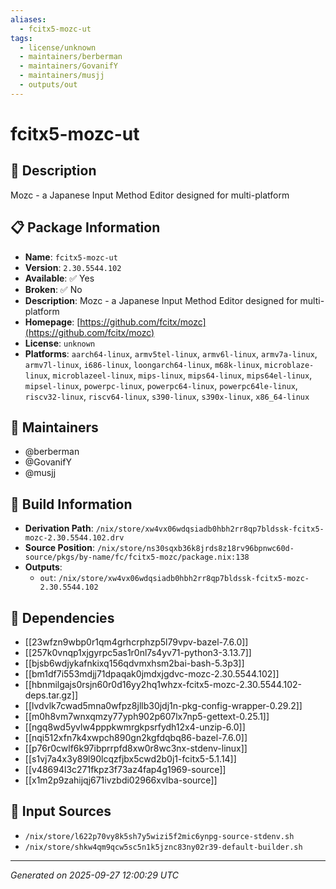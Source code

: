 ```yaml
---
aliases:
  - fcitx5-mozc-ut
tags:
  - license/unknown
  - maintainers/berberman
  - maintainers/GovanifY
  - maintainers/musjj
  - outputs/out
---
```


# fcitx5-mozc-ut

## 📝 Description

Mozc - a Japanese Input Method Editor designed for multi-platform

## 📋 Package Information

- **Name**: `fcitx5-mozc-ut`
- **Version**: `2.30.5544.102`
- **Available**: ✅ Yes
- **Broken**: ✅ No
- **Description**: Mozc - a Japanese Input Method Editor designed for multi-platform
- **Homepage**: [https://github.com/fcitx/mozc](https://github.com/fcitx/mozc)
- **License**: `unknown`
- **Platforms**: `aarch64-linux`, `armv5tel-linux`, `armv6l-linux`, `armv7a-linux`, `armv7l-linux`, `i686-linux`, `loongarch64-linux`, `m68k-linux`, `microblaze-linux`, `microblazeel-linux`, `mips-linux`, `mips64-linux`, `mips64el-linux`, `mipsel-linux`, `powerpc-linux`, `powerpc64-linux`, `powerpc64le-linux`, `riscv32-linux`, `riscv64-linux`, `s390-linux`, `s390x-linux`, `x86_64-linux`
## 👥 Maintainers

- @berberman
- @GovanifY
- @musjj


## 🔧 Build Information

- **Derivation Path**: `/nix/store/xw4vx06wdqsiadb0hbh2rr8qp7bldssk-fcitx5-mozc-2.30.5544.102.drv`
- **Source Position**: `/nix/store/ns30sqxb36k8jrds8z18rv96bpnwc60d-source/pkgs/by-name/fc/fcitx5-mozc/package.nix:138`
- **Outputs**:
  - `out`:  `/nix/store/xw4vx06wdqsiadb0hbh2rr8qp7bldssk-fcitx5-mozc-2.30.5544.102`

## 🔗 Dependencies

- [[23wfzn9wbp0r1qm4grhcrphzp5l79vpv-bazel-7.6.0]]
- [[257k0vnqp1xjgyrpc5as1r0nl7s4yv71-python3-3.13.7]]
- [[bjsb6wdjykafnkixq156qdvmxhsm2bai-bash-5.3p3]]
- [[bm1df7i553mdjj71dpaqak0jmdxjgdvc-mozc-2.30.5544.102]]
- [[hbnmilgajs0rsjn60r0d16yy2hq1whzx-fcitx5-mozc-2.30.5544.102-deps.tar.gz]]
- [[lvdvlk7cwad5mna0wfpz8jllb30jdj1n-pkg-config-wrapper-0.29.2]]
- [[m0h8vm7wnxqmzy77yph902p607lx7np5-gettext-0.25.1]]
- [[ngq8wd5yvlw4pppkwmrgkpsrfydh12x4-unzip-6.0]]
- [[nqi512xfn7k4xwpch890gn2kgfdqbq86-bazel-7.6.0]]
- [[p76r0cwlf6k97ibprrpfd8xw0r8wc3nx-stdenv-linux]]
- [[s1vj7a4x3y89l90lcqzfjbx5cwd2b0j1-fcitx5-5.1.14]]
- [[v48694l3c271fkpz3f73az4fap4g1969-source]]
- [[x1m2p9zahijqj671ivzbdi02966xvlba-source]]

## 📁 Input Sources

- `/nix/store/l622p70vy8k5sh7y5wizi5f2mic6ynpg-source-stdenv.sh`
- `/nix/store/shkw4qm9qcw5sc5n1k5jznc83ny02r39-default-builder.sh`

---
*Generated on 2025-09-27 12:00:29 UTC*
